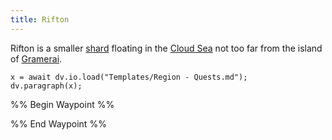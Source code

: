 ```yaml
---
title: Rifton
---
```


Rifton is a smaller [shard](Locations/Cloud%20Sea/Shards/Shards.md) floating in the [Cloud Sea](Locations/Cloud%20Sea/Cloud%20Sea.md) not too far from the island of [Gramerai](Locations/Cloud%20Sea/Shards/Gramerai/Gramerai.md). 

````dataviewjs
x = await dv.io.load("Templates/Region - Quests.md");
dv.paragraph(x);
````

%% Begin Waypoint %%

%% End Waypoint %%
